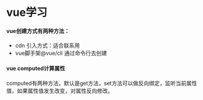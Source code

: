 # vue学习
#### vue创建方式有两种方法：
* cdn 引入方式：适合联系用
* vue脚手架@vue/cli 通过命令行去创建
#### vue computed计算属性
computed有两种方法，默认是get方法，set方法可以做反向绑定，监听当前属性值，如果属性值发生改变，对属性反向修改。
